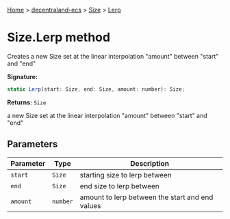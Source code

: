 [Home](./index) &gt; [decentraland-ecs](./decentraland-ecs.md) &gt; [Size](./decentraland-ecs.size.md) &gt; [Lerp](./decentraland-ecs.size.lerp.md)

# Size.Lerp method

Creates a new Size set at the linear interpolation "amount" between "start" and "end"

**Signature:**
```javascript
static Lerp(start: Size, end: Size, amount: number): Size;
```
**Returns:** `Size`

a new Size set at the linear interpolation "amount" between "start" and "end"

## Parameters

|  Parameter | Type | Description |
|  --- | --- | --- |
|  `start` | `Size` | starting size to lerp between |
|  `end` | `Size` | end size to lerp between |
|  `amount` | `number` | amount to lerp between the start and end values |

